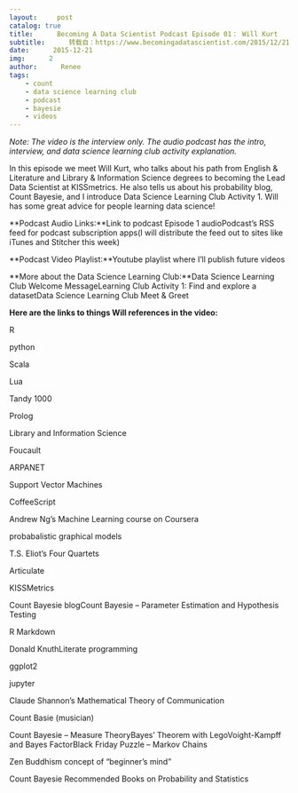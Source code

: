 ```yaml
---
layout:     post
catalog: true
title:      Becoming A Data Scientist Podcast Episode 01： Will Kurt
subtitle:      转载自：https://www.becomingadatascientist.com/2015/12/21/becoming-a-data-scientist-podcast-episode-01-will-kurt/
date:      2015-12-21
img:      2
author:      Renee
tags:
    - count
    - data science learning club
    - podcast
    - bayesie
    - videos
---
```


*Note: The video is the interview only. The audio podcast has the intro, interview, and data science learning club activity explanation.*

In this episode we meet Will Kurt, who talks about his path from English & Literature and Library & Information Science degrees to becoming the Lead Data Scientist at KISSmetrics. He also tells us about his probability blog, Count Bayesie, and I introduce Data Science Learning Club Activity 1. Will has some great advice for people learning data science!

**Podcast Audio Links:**Link to podcast Episode 1 audioPodcast’s RSS feed for podcast subscription apps(I will distribute the feed out to sites like iTunes and Stitcher this week)

**Podcast Video Playlist:**Youtube playlist where I’ll publish future videos

**More about the Data Science Learning Club:**Data Science Learning Club Welcome MessageLearning Club Activity 1: Find and explore a datasetData Science Learning Club Meet & Greet

**Here are the links to things Will references in the video:**

R

python

Scala

Lua

Tandy 1000

Prolog

Library and Information Science

Foucault

ARPANET

Support Vector Machines

CoffeeScript

Andrew Ng’s Machine Learning course on Coursera

probabalistic graphical models

T.S. Eliot’s Four Quartets

Articulate

KISSMetrics

Count Bayesie blogCount Bayesie – Parameter Estimation and Hypothesis Testing

R Markdown

Donald KnuthLiterate programming

ggplot2

jupyter

Claude Shannon’s Mathematical Theory of Communication

Count Basie (musician)

Count Bayesie – Measure TheoryBayes’ Theorem with LegoVoight-Kampff and Bayes FactorBlack Friday Puzzle – Markov Chains

Zen Buddhism concept of “beginner’s mind”

Count Bayesie Recommended Books on Probability and Statistics
